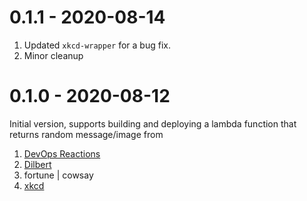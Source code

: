 0.1.1 - 2020-08-14
==================

1. Updated `xkcd-wrapper` for a bug fix.
2. Minor cleanup

0.1.0 - 2020-08-12
==================

Initial version, supports building and deploying a lambda function that returns random message/image from
1. [DevOps Reactions](http://devopsreactions.tumblr.com/)
1. [Dilbert](https://dilbert.com)
1. fortune | cowsay
1. [xkcd](https://xkcd.com/)

